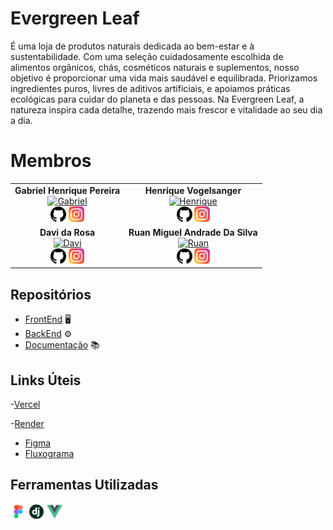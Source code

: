 # Evergreen Leaf

É uma loja de produtos naturais dedicada ao bem-estar e à sustentabilidade.
Com uma seleção cuidadosamente escolhida de alimentos orgânicos, chás, cosméticos naturais e suplementos, nosso objetivo é proporcionar uma vida mais saudável e equilibrada.
Priorizamos ingredientes puros, livres de aditivos artificiais, e apoiamos práticas ecológicas para cuidar do planeta e das pessoas.
Na Evergreen Leaf, a natureza inspira cada detalhe, trazendo mais frescor e vitalidade ao seu dia a dia.

# Membros

<div align="center">
<table>
<tr>

<td align="center">
   <b>Gabriel Henrique Pereira</b> <br>
   <a href="https://github.com/GabrielHenrique1784"><img src="https://avatars.githubusercontent.com/u/131368615?v=4" width="80px;" alt="Gabriel"/></a>
   <br>
   <a href="https://github.com/GabrielHenrique1784"><img src="/imgs/github-logo.png" width="25px;" alt="GitHub"/></a>
   <a href="https://www.instagram.com/gabriel.gh7/"><img src="/imgs/instagram.png" width="25px;" alt="Instagram"/></a>
</td>
<td align="center">
   <b>Henrique Vogelsanger</b> <br>
   <a href="https://github.com/HenriqueVogelsanger"><img src="https://avatars.githubusercontent.com/u/131290336?v=4" width="80px;" alt="Henrique"/></a>
   <br>
   <a href="https://github.com/HenriqueVogelsanger"><img src="/imgs/github-logo.png" width="25px;" alt="GitHub"/></a>
   <a href="https://www.instagram.com/henriquevogelsanger/"><img src="/imgs/instagram.png" width="25px;" alt="Instagram"/></a>
</td>
</tr>
<tr>
<td align="center">
   <b>Davi da Rosa</b> <br>
   <a href="https://github.com/ohdavir"><img src="https://avatars.githubusercontent.com/u/131276269?v=4" width="80px;" alt="Davi"/></a>
   <br>
   <a href="https://github.com/ohdavir"><img src="/imgs/github-logo.png" width="25px;" alt="GitHub"/></a>
   <a href="https://www.instagram.com/ohdavi.r/"><img src="/imgs/instagram.png" width="25px;" alt="Instagram"/></a>
</td>
<td align="center">
   <b>Ruan Miguel Andrade Da Silva</b> <br>
   <a href="https://github.com/rumians"><img src="https://avatars.githubusercontent.com/u/131881948?v=4" width="80px;" alt="Ruan"/></a>
   <br>
   <a href="https://github.com/rumians"><img src="/imgs/github-logo.png" width="25px;" alt="GitHub"/></a>
   <a href="https://www.instagram.com/ruan_megule/"><img src="/imgs/Instagram.png" width="25px;" alt="Instagram"/></a>
</td>
</tr>
</table>
</div>

## Repositórios

- [FrontEnd](https://github.com/Evergreen-Leaf/Frontend) 🖥️
- [BackEnd](https://github.com/Evergreen-Leaf/Backend) ⚙️
- [Documentação](https://github.com/Evergreen-Leaf/Evergreen-Leaf) 📚

## Links Úteis


-[Vercel](https://evergreen-leaf.vercel.app)


-[Render](https://backend-i15u.onrender.com/api)

- [Figma](https://www.figma.com/design/U0rbN7Tdzqr1EkRqOXGk7C/Evergreen-Leaf?node-id=0-1&p=f&t=7yE6JiJydnvjPArI-0)
- [Fluxograma](https://www.figma.com/board/nLsU9tRsYmEDT3NeuJwqxm/Fluxograma-Evergreen-Leaf?node-id=0-1&t=luyXcUqiG6wLwN8t-1)

## Ferramentas Utilizadas

<div aling="center">
   
<img src="/imgs/Figma.png" width="25px;" alt="Figma"/>

<img src="/imgs/django.png" width="25px;" alt="Django"/>

<img src="/imgs/vue-js-icon.png" width="25px;" alt="Vue.js"/>

<div/>
